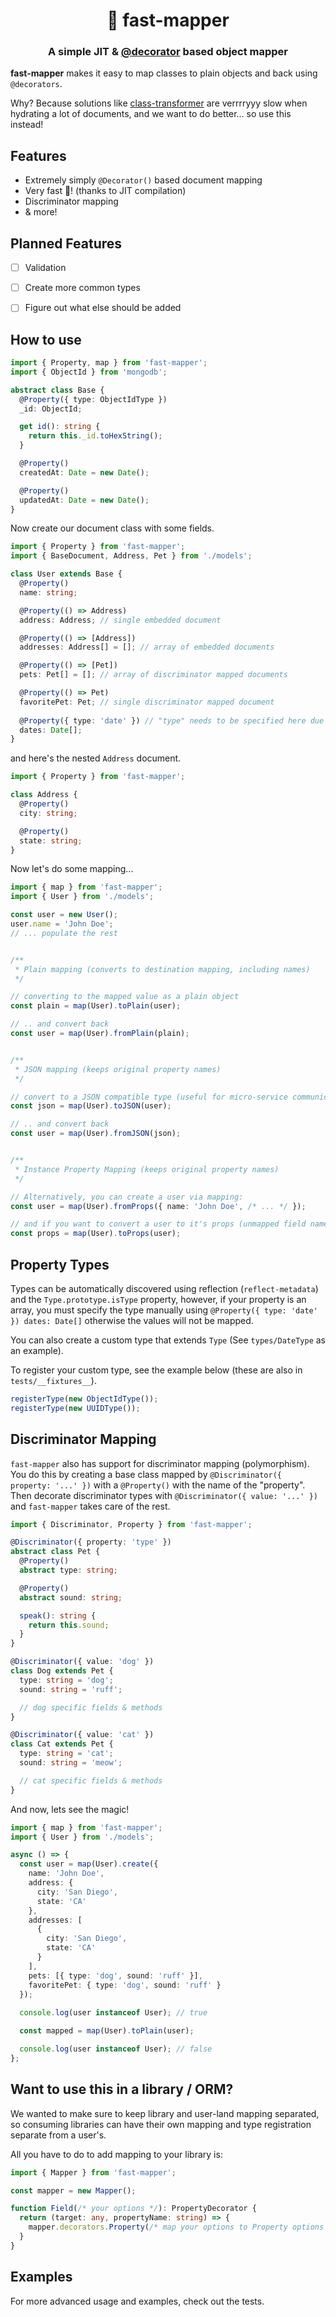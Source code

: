 <h1 align="center" style="border-bottom: none;">🔗 fast-mapper</h1>
<h3 align="center">A simple JIT & <a href="https://www.typescriptlang.org/docs/handbook/decorators.html">@decorator</a> based object mapper</h3>

**fast-mapper** makes it easy to map classes to plain objects and back using `@decorators`.

Why? Because solutions like <a href="https://github.com/typestack/class-transformer">class-transformer</a> are verrrryyy slow when hydrating a lot of documents, and we want 
to do better... so use this instead!

## Features

- Extremely simply `@Decorator()` based document mapping
- Very fast 🚀! (thanks to JIT compilation)
- Discriminator mapping
- & more!

## Planned Features

- [ ] Validation
- [ ] Create more common types
- [ ] Figure out what else should be added


## How to use

```typescript
import { Property, map } from 'fast-mapper';
import { ObjectId } from 'mongodb';

abstract class Base {
  @Property({ type: ObjectIdType })
  _id: ObjectId;

  get id(): string {
    return this._id.toHexString();
  }

  @Property()
  createdAt: Date = new Date();

  @Property()
  updatedAt: Date = new Date();
}
```

Now create our document class with some fields.

```typescript
import { Property } from 'fast-mapper';
import { BaseDocument, Address, Pet } from './models';

class User extends Base {
  @Property()
  name: string;

  @Property(() => Address)
  address: Address; // single embedded document

  @Property(() => [Address])
  addresses: Address[] = []; // array of embedded documents

  @Property(() => [Pet])
  pets: Pet[] = []; // array of discriminator mapped documents

  @Property(() => Pet)
  favoritePet: Pet; // single discriminator mapped document
  
  @Property({ type: 'date' }) // "type" needs to be specified here due to reflection not seeing the Date[] since it's an array.
  dates: Date[];
}
```

and here's the nested `Address` document.

```typescript
import { Property } from 'fast-mapper';

class Address {
  @Property()
  city: string;

  @Property()
  state: string;
}
```

Now let's do some mapping...

```typescript
import { map } from 'fast-mapper';
import { User } from './models';

const user = new User();
user.name = 'John Doe';
// ... populate the rest


/**
 * Plain mapping (converts to destination mapping, including names)
 */

// converting to the mapped value as a plain object
const plain = map(User).toPlain(user);

// .. and convert back
const user = map(User).fromPlain(plain);


/**
 * JSON mapping (keeps original property names)
 */

// convert to a JSON compatible type (useful for micro-service communication as an example)
const json = map(User).toJSON(user);

// .. and convert back
const user = map(User).fromJSON(json);


/**
 * Instance Property Mapping (keeps original property names)
 */

// Alternatively, you can create a user via mapping:
const user = map(User).fromProps({ name: 'John Doe', /* ... */ });

// and if you want to convert a user to it's props (unmapped field names)
const props = map(User).toProps(user);

```

## Property Types

Types can be automatically discovered using reflection (`reflect-metadata`) and the `Type.prototype.isType` property,
however, if your property is an array, you must specify the type manually using `@Property({ type: 'date' }) dates: Date[]` 
otherwise the values will not be mapped.

You can also create a custom type that extends `Type` (See `types/DateType` as an example).

To register your custom type, see the example below (these are also in `tests/__fixtures__`).

```typescript
registerType(new ObjectIdType());
registerType(new UUIDType());
```

## Discriminator Mapping

`fast-mapper` also has support for discriminator mapping (polymorphism). You do this
by creating a base class mapped by `@Discriminator({ property: '...' })` with a `@Property()` with the
name of the "property". Then decorate discriminator types with `@Discriminator({ value: '...' })`
and `fast-mapper` takes care of the rest.

```typescript
import { Discriminator, Property } from 'fast-mapper';

@Discriminator({ property: 'type' })
abstract class Pet {
  @Property()
  abstract type: string;

  @Property()
  abstract sound: string;

  speak(): string {
    return this.sound;
  }
}

@Discriminator({ value: 'dog' })
class Dog extends Pet {
  type: string = 'dog';
  sound: string = 'ruff';

  // dog specific fields & methods
}

@Discriminator({ value: 'cat' })
class Cat extends Pet {
  type: string = 'cat';
  sound: string = 'meow';

  // cat specific fields & methods
}
```

And now, lets see the magic!

```typescript
import { map } from 'fast-mapper';
import { User } from './models';

async () => {
  const user = map(User).create({
    name: 'John Doe',
    address: {
      city: 'San Diego',
      state: 'CA'
    },
    addresses: [
      {
        city: 'San Diego',
        state: 'CA'
      }
    ],
    pets: [{ type: 'dog', sound: 'ruff' }],
    favoritePet: { type: 'dog', sound: 'ruff' }
  });
  
  console.log(user instanceof User); // true

  const mapped = map(User).toPlain(user);

  console.log(user instanceof User); // false
};
```

## Want to use this in a library / ORM?

We wanted to make sure to keep library and user-land mapping separated, so consuming libraries can have
their own mapping and type registration separate from a user's.

All you have to do to add mapping to your library is:

```typescript
import { Mapper } from 'fast-mapper';

const mapper = new Mapper();

function Field(/* your options */): PropertyDecorator {
  return (target: any, propertyName: string) => {
    mapper.decorators.Property(/* map your options to Property options */)(target, propertyName);
  }
}
```

## Examples

For more advanced usage and examples, check out the tests.
